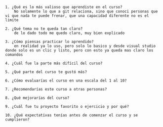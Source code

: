 	1. ¿Qué es lo más valioso que aprendiste en el curso?
		No solamente lo que a git relaciona, sino que conoci personas que vi que nada te puede frenar, que una capacidad diferente no es el limite
	
	2. ¿Qué tema no te queda tan claro?
		de lo dado todo me quedo claro, muy bien explicado
		
	3. ¿Cómo piensas practicar lo aprendido?
		en realidad ya lo uso, pero solo lo basico y desde visual studio donde solo es un clic y listo, pero con esto ya queda mas claro los comandos
	
	4. ¿Cuál fue la parte más difícil del curso?
	
	5. ¿Qué parte del curso te gustó más?
	
	6. ¿Cómo evaluarías el curso en una escala del 1 al 10?
	
	7. ¿Recomendarías este curso a otras personas?
	
	8. ¿Qué mejorarías del curso?
	
	9. ¿Cuál fue tu proyecto favorito o ejercicio y por qué?
	
	10. ¿Qué expectativas tenías antes de comenzar el curso y se cumplieron?